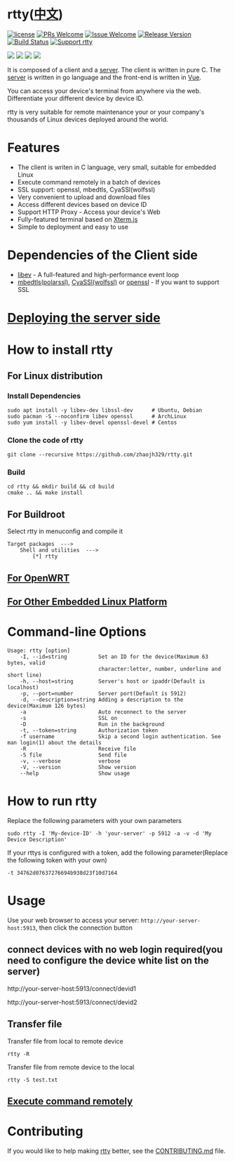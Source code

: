 # rtty([中文](/README_ZH.md))

[1]: https://img.shields.io/badge/license-MIT-brightgreen.svg?style=plastic
[2]: /LICENSE
[3]: https://img.shields.io/badge/PRs-welcome-brightgreen.svg?style=plastic
[4]: https://github.com/zhaojh329/rtty/pulls
[5]: https://img.shields.io/badge/Issues-welcome-brightgreen.svg?style=plastic
[6]: https://github.com/zhaojh329/rtty/issues/new
[7]: https://img.shields.io/badge/release-7.2.0-blue.svg?style=plastic
[8]: https://github.com/zhaojh329/rtty/releases
[9]: https://travis-ci.org/zhaojh329/rtty.svg?branch=master
[10]: https://travis-ci.org/zhaojh329/rtty
[11]: https://img.shields.io/badge/Support%20rtty-Donate-blueviolet.svg
[12]: https://paypal.me/zjh329

[![license][1]][2]
[![PRs Welcome][3]][4]
[![Issue Welcome][5]][6]
[![Release Version][7]][8]
[![Build Status][9]][10]
[![Support rtty][11]][12]

[Xterm.js]: https://github.com/xtermjs/xterm.js
[libev]: http://software.schmorp.de/pkg/libev.html
[openssl]: https://github.com/openssl/openssl
[mbedtls(polarssl)]: https://github.com/ARMmbed/mbedtls
[CyaSSl(wolfssl)]: https://github.com/wolfSSL/wolfssl
[vue]: https://github.com/vuejs/vue
[server]: https://github.com/zhaojh329/rttys

![](https://raw.githubusercontent.com/zhaojh329/rtty/doc/diagram.png)
![](https://raw.githubusercontent.com/zhaojh329/rtty/doc/terminal.gif)
![](https://raw.githubusercontent.com/zhaojh329/rtty/doc/file.gif)
![](https://raw.githubusercontent.com/zhaojh329/rtty/doc/web.gif)

It is composed of a client and a [server]. The client is written in pure C. The [server] is written in go language
and the front-end is written in [Vue].

You can access your device's terminal from anywhere via the web. Differentiate your different device by device ID.

rtty is very suitable for remote maintenance your or your company's thousands of Linux devices deployed around
the world.

# Features
* The client is writen in C language, very small, suitable for embedded Linux
* Execute command remotely in a batch of devices 
* SSL support: openssl, mbedtls, CyaSSl(wolfssl)
* Very convenient to upload and download files
* Access different devices based on device ID
* Support HTTP Proxy - Access your device's Web
* Fully-featured terminal based on [Xterm.js]
* Simple to deployment and easy to use

# Dependencies of the Client side
* [libev] - A full-featured and high-performance event loop
* [mbedtls(polarssl)], [CyaSSl(wolfssl)] or [openssl] - If you want to support SSL

# [Deploying the server side](https://github.com/zhaojh329/rttys)

# How to install rtty
## For Linux distribution
### Install Dependencies

    sudo apt install -y libev-dev libssl-dev      # Ubuntu, Debian
    sudo pacman -S --noconfirm libev openssl      # ArchLinux
    sudo yum install -y libev-devel openssl-devel # Centos

### Clone the code of rtty

    git clone --recursive https://github.com/zhaojh329/rtty.git

### Build

    cd rtty && mkdir build && cd build
    cmake .. && make install

## For Buildroot
Select rtty in menuconfig and compile it

    Target packages  --->
        Shell and utilities  --->
            [*] rtty

## [For OpenWRT](/OPENWRT.md)

## [For Other Embedded Linux Platform](/CROSS_COMPILE.md)

# Command-line Options

    Usage: rtty [option]
        -I, --id=string          Set an ID for the device(Maximum 63 bytes, valid
                                 character:letter, number, underline and short line)
        -h, --host=string        Server's host or ipaddr(Default is localhost)
        -p, --port=number        Server port(Default is 5912)
        -d, --description=string Adding a description to the device(Maximum 126 bytes)
        -a                       Auto reconnect to the server
        -s                       SSL on
        -D                       Run in the background
        -t, --token=string       Authorization token
        -f username              Skip a second login authentication. See man login(1) about the details
        -R                       Receive file
        -S file                  Send file
        -v, --verbose            verbose
        -V, --version            Show version
        --help                   Show usage

# How to run rtty
Replace the following parameters with your own parameters

    sudo rtty -I 'My-device-ID' -h 'your-server' -p 5912 -a -v -d 'My Device Description'

If your rttys is configured with a token, add the following parameter(Replace the following token with your own)

    -t 34762d07637276694b938d23f10d7164

# Usage
Use your web browser to access your server: `http://your-server-host:5913`, then click the connection button

## connect devices with no web login required(you need to configure the device white list on the server)
http://your-server-host:5913/connect/devid1

http://your-server-host:5913/connect/devid2

## Transfer file
Transfer file from local to remote device

	rtty -R

Transfer file from remote device to the local

	rtty -S test.txt

## [Execute command remotely](/COMMAND.md)

# Contributing
If you would like to help making [rtty](https://github.com/zhaojh329/rtty) better,
see the [CONTRIBUTING.md](https://github.com/zhaojh329/rtty/blob/master/CONTRIBUTING.md) file.

